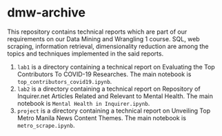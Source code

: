 # dmw-archive

This repository contains technical reports which are part of our requirements on our Data Mining and Wrangling 1 course. SQL, web scraping, information retrieval, dimensionality reduction are among the topics and techniques implemented in the said reports.

1. `lab1` is a directory containing a technical report on Evaluating the Top Contributors To COVID-19 Researches. The main notebook is `top_contributors_covid19.ipynb`.
2. `lab2` is a directory containing a technical report on Repository of Inquirer.net Articles Related and Relevant to Mental Health. The main notebook is `Mental Health in Inquirer.ipynb`.
3. `project` is a directory containing a technical report on Unveiling Top Metro Manila News Content Themes. The main notebook is `metro_scrape.ipynb`.
